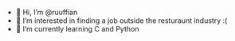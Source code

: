 - 👋 Hi, I’m @ruuffian
- 👀 I’m interested in finding a job outside the resturaunt industry :(
- 🌱 I’m currently learning C and Python


<!---
ruuffian/ruuffian is a ✨ special ✨ repository because its `README.md` (this file) appears on your GitHub profile.
You can click the Preview link to take a look at your changes.
--->
